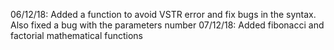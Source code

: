 06/12/18: Added a function to avoid VSTR error and fix bugs in the syntax. Also fixed a bug with the parameters number
07/12/18: Added fibonacci and factorial mathematical functions
